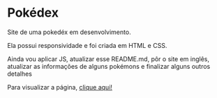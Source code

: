 <h1>Pokédex</h1>

<p>Site de uma pokedéx em desenvolvimento.</p>
<p>Ela possui responsividade e foi criada em HTML e CSS.</p>
<p>Ainda vou aplicar JS, atualizar esse README.md, pôr o site em inglês, atualizar as informações de alguns pokémons e finalizar alguns outros detalhes</p>
<p>Para visualizar a página, <a href="https://mateusaraujo1.github.io/pokedex/">clique aqui!</a></p>
